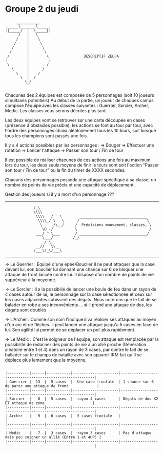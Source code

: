 # Groupe 2 du jeudi



```
     ___________
._____l_______l_____.
||_____/  |  \_____||
      /   |   \
     /    |    \
    /     |     \
   /      |      \
  /       |       \
 /        |        \                DESCRIPTIF ZELFA
|         |         |
 \        |        /
   \      |      /
     \    |    /
       \  |  /
         \|/
          `    

```

Chacunes des 2 équipes est composée de 5 personnages (soit 10 joueurs simultanés potentiels)
Au début de la partie, un joueur de chaques camps compose l'équipe avec les classes suivantes :
Guerrier, Sorcier, Archer, Medic.
Les classes vous serons décrites plus tard.

Les deux équipes vont se retrouver sur une carte découpée en cases (présence d'obstacles possible),
les actions se font au tour par tour, avec l'ordre des personnages choisi aléatoirement tous les 10 tours,
soit lorsque tous les champions sont passés une fois.

Il y a 4 actions possibles par les personnages :
    => Bouger
    => Effectuer une rotation
    => Lancer l'attaque
    => Passer son tour / Fin de tour

Il est possible de réaliser chacunes de ces actions une fois au maximum lors du tour, les deux seuls moyens de finir
le tours sont soit l'action "Passer son tour / Fin de tour" ou la fin du timer de XXXX secondes.

Chacuns des personnages possède une attaque spécifique à sa classe, un nombre de points de vie précis et une capacité
de déplacement. 

Gestion des joueurs si il y a mort d'un personnage ???

----------------------------------------------------------------------------------------------------------------------
    
                 /_\
                 \\\\     ___
                  \\\\   /   \        _______________________________
                   \\\\_/ \   \      /                               \
                    \     /\__/     /  Précisions mouvement, classes, \
                     \O -/          \                                 /
                  ___/ ^ \___       / _______________________________/
                     \___/         /_/
                     _/ \_
                  __//   \\__
                 /___\/_\/___\

----------------------------------------------------------------------------------------------------------------------


-> Le Guerrier : Equipé d'une épée/Bouclier il ne peut attaquer que la case devant lui, son bouclier
    lui donnant une chance sur 6 de bloquer une attaque de front lancée contre lui. Il dispose d'un nombre de 
    points de vie suppérieur à la moyenne.

-> Le Sorcier : Il a la possibilié de lancer une boule de feu dans un rayon de 4 cases autour de lui, 
    le personnage sur la case sélectionnée et ceux sur les cases adjacentes subissent des dégats. Nous noterons
    que le fait de se balader en robe a ses inconvénients ... si il prend une attaque de dos, les dégats sont doublés

-> L'Archer : Comme son nom l'indique il va réaliser ses attaques au moyen d'un arc et de flêches. il peut lancer une 
    attaque jusqu'a 5 cases en face de lui. Son agilité lui permet de se déplacer un poil plus rapidement.

-> Le Medic : C'est le soigneur de l'équipe, son attaque est remplacée par la possibilité de redonner des points de vie
    à un allié proche (Génération aléatoire entre 1 et 4) dans un rayon de 3 cases, par contre le fait de se ballader 
    sur le champs de bataille avec son appareil IRM fait qu'il se déplace plus lentement que la moyenne.



```

|----------|------|-----------|---------------------|----------------------------------------------------------|
| Guerrier |  13  |  5 cases  |  Une case frontale  | 1 chance sur 6 de parer une attaque de front             |
|----------|------|-----------|---------------------|----------------------------------------------------------|
| Sorcier  |   8  |  5 cases  |  rayon 4 cases      | Dégats de dos X2 ET attaque de zone                      |
|----------|------|-----------|---------------------|----------------------------------------------------------|
| Archer   |   9  |  6 cases  |  5 cases frontale   |                                                          |
|----------|------|-----------|---------------------|----------------------------------------------------------|
| Medic    |   7  |  3 cases  |  rayon 3 cases      | Pas d'attaque mais peu soigner un allié (Entre 1 et 4HP) |
|----------|------|-----------|---------------------|----------------------------------------------------------|
    

```

